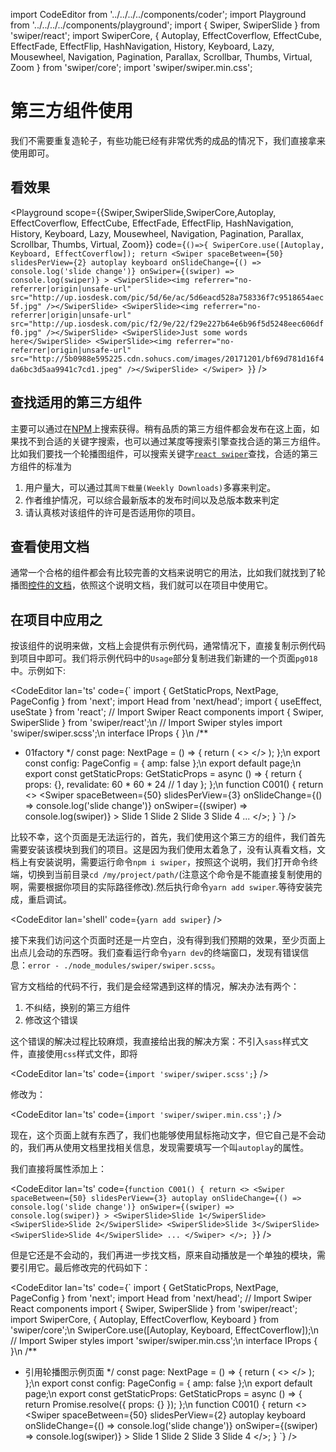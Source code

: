 import CodeEditor from '../../../../components/coder';
import Playground from '../../../../components/playground';
import { Swiper, SwiperSlide } from 'swiper/react';
import SwiperCore, { Autoplay, EffectCoverflow, EffectCube, EffectFade, EffectFlip, HashNavigation, History, Keyboard, Lazy, Mousewheel, Navigation, Pagination, Parallax, Scrollbar, Thumbs, Virtual, Zoom } from 'swiper/core';
import 'swiper/swiper.min.css';

# 第三方组件使用

我们不需要重复造轮子，有些功能已经有非常优秀的成品的情况下，我们直接拿来使用即可。

## 看效果

<Playground scope={{Swiper,SwiperSlide,SwiperCore,Autoplay, EffectCoverflow, EffectCube, EffectFade, EffectFlip, HashNavigation, History, Keyboard, Lazy, Mousewheel, Navigation, Pagination, Parallax, Scrollbar, Thumbs, Virtual, Zoom}} code={`
()=>{
	SwiperCore.use([Autoplay, Keyboard, EffectCoverflow]);
	return <Swiper
		spaceBetween={50}
		slidesPerView={2}
		autoplay
		keyboard
		onSlideChange={() => console.log('slide change')}
		onSwiper={(swiper) => console.log(swiper)}
	>
		<SwiperSlide><img referrer="no-referrer|origin|unsafe-url" src="http://up.iosdesk.com/pic/5d/6e/ac/5d6eacd528a758336f7c9518654aec5f.jpg" /></SwiperSlide>
		<SwiperSlide><img referrer="no-referrer|origin|unsafe-url" src="http://up.iosdesk.com/pic/f2/9e/22/f29e227b64e6b96f5d5248eec606dff0.jpg" /></SwiperSlide>
		<SwiperSlide>Just some words here</SwiperSlide>
		<SwiperSlide><img referrer="no-referrer|origin|unsafe-url" src="http://5b0988e595225.cdn.sohucs.com/images/20171201/bf69d781d16f4da6bc3d5aa9941c7cd1.jpeg" /></SwiperSlide>
	</Swiper>
}
`} />

## 查找适用的第三方组件

主要可以通过在[NPM](https://www.npmjs.com/)上搜索获得。稍有品质的第三方组件都会发布在这上面，如果找不到合适的关键字搜索，也可以通过某度等搜索引擎查找合适的第三方组件。比如我们要找一个轮播图组件，可以搜索关键字[`react swiper`](https://www.npmjs.com/search?q=react%20swiper)查找，合适的第三方组件的标准为

1. 用户量大，可以通过其`周下载量(Weekly Downloads)`多寡来判定。
1. 作者维护情况，可以综合最新版本的发布时间以及总版本数来判定
1. 请认真核对该组件的许可是否适用你的项目。

## 查看使用文档

通常一个合格的组件都会有比较完善的文档来说明它的用法，比如我们就找到了轮播图[控件的文档](https://swiperjs.com/react)，依照这个说明文档，我们就可以在项目中使用它。

## 在项目中应用之

按该组件的说明来做，文档上会提供有示例代码，通常情况下，直接复制示例代码到项目中即可。我们将示例代码中的`Usage`部分复制进我们新建的一个页面`pg018`中。示例如下:

<CodeEditor lan='ts' code={`
import { GetStaticProps, NextPage, PageConfig } from 'next';
import Head from 'next/head';
import { useEffect, useState } from 'react';
// Import Swiper React components
import { Swiper, SwiperSlide } from 'swiper/react';\n
// Import Swiper styles
import 'swiper/swiper.scss';\n
interface IProps {
}\n
/**
 * 01factory
 */
const page: NextPage<IProps> = () => {
	return (
		<>
			<Head>
				<title>01factory</title>
			</Head>
			<C001></C001>
		</>
	);
};\n
export const config: PageConfig = {
	amp: false
};\n
export default page;\n
export const getStaticProps: GetStaticProps<IProps> = async () => {
	return {
		props: {},
		revalidate: 60 * 60 * 24 // 1 day
	};
};\n
function C001() {
	return <>
		<Swiper
			spaceBetween={50}
			slidesPerView={3}
			onSlideChange={() => console.log('slide change')}
			onSwiper={(swiper) => console.log(swiper)}
		>
			<SwiperSlide>Slide 1</SwiperSlide>
			<SwiperSlide>Slide 2</SwiperSlide>
			<SwiperSlide>Slide 3</SwiperSlide>
			<SwiperSlide>Slide 4</SwiperSlide>
      ...
    </Swiper>
	</>;
}
`} />

比较不幸，这个页面是无法运行的，首先，我们使用这个第三方的组件，我们首先需要安装该模块到我们的项目。这是因为我们使用太着急了，没有认真看文档，文档上有安装说明，需要运行命令`npm i swiper`，按照这个说明，我们打开命令终端，切换到当前目录`cd /my/project/path/`(注意这个命令是不能直接复制使用的啊，需要根据你项目的实际路径修改).然后执行命令`yarn add swiper`.等待安装完成，重启调试。

<CodeEditor lan='shell' code={`
yarn add swiper
`} />

接下来我们访问这个页面时还是一片空白，没有得到我们预期的效果，至少页面上出点儿会动的东西呀。我们查看运行命令`yarn dev`的终端窗口，发现有错误信息：`error - ./node_modules/swiper/swiper.scss`。

官方文档给的代码不行，我们是会经常遇到这样的情况，解决办法有两个：

1. 不纠结，换别的第三方组件
1. 修改这个错误

这个错误的解决过程比较麻烦，我直接给出我的解决方案：不引入`sass`样式文件，直接使用`css`样式文件，即将

<CodeEditor lan='ts' code={`
import 'swiper/swiper.scss';
`} />

修改为：

<CodeEditor lan='ts' code={`
import 'swiper/swiper.min.css';
`} />

现在，这个页面上就有东西了，我们也能够使用鼠标拖动文字，但它自己是不会动的，我们再从使用文档里找相关信息，发现需要填写一个叫`autoplay`的属性。

我们直接将属性添加上：

<CodeEditor lan='ts' code={`
function C001() {
	return <>
		<Swiper
			spaceBetween={50}
			slidesPerView={3}
			autoplay
			onSlideChange={() => console.log('slide change')}
			onSwiper={(swiper) => console.log(swiper)}
		>
			<SwiperSlide>Slide 1</SwiperSlide>
			<SwiperSlide>Slide 2</SwiperSlide>
			<SwiperSlide>Slide 3</SwiperSlide>
			<SwiperSlide>Slide 4</SwiperSlide>
      ...
    </Swiper>
	</>;
}
`} />

但是它还是不会动的，我们再进一步找文档，原来自动播放是一个单独的模块，需要引用它。最后修改完的代码如下：

<CodeEditor lan='ts' code={`
import { GetStaticProps, NextPage, PageConfig } from 'next';
import Head from 'next/head';
// Import Swiper React components
import { Swiper, SwiperSlide } from 'swiper/react';
import SwiperCore, { Autoplay, EffectCoverflow, Keyboard } from 'swiper/core';\n
SwiperCore.use([Autoplay, Keyboard, EffectCoverflow]);\n
// Import Swiper styles
import 'swiper/swiper.min.css';\n
interface IProps {
}\n
/**
 * 引用轮播图示例页面
 */
const page: NextPage<IProps> = () => {
	return (
		<>
			<Head>
				<title>示例页面</title>
			</Head>
			<C001></C001>
		</>
	);
};\n
export const config: PageConfig = {
	amp: false
};\n
export default page;\n
export const getStaticProps: GetStaticProps<IProps> = async () => {
	return Promise.resolve({
		props: {}
	});
};\n
function C001() {
	return <>
		<Swiper
			spaceBetween={50}
			slidesPerView={2}
			autoplay
			keyboard
			onSlideChange={() => console.log('slide change')}
			onSwiper={(swiper) => console.log(swiper)}
		>
			<SwiperSlide>Slide 1</SwiperSlide>
			<SwiperSlide>Slide 2</SwiperSlide>
			<SwiperSlide>Slide 3</SwiperSlide>
			<SwiperSlide>Slide 4</SwiperSlide>
		</Swiper>
	</>;
}
`} />
